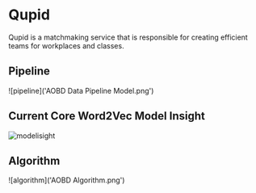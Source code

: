 # Qupid
Qupid is a matchmaking service that is responsible for creating efficient teams for workplaces and classes.


## Pipeline 

![pipeline]('AOBD Data Pipeline Model.png')

## Current Core Word2Vec Model Insight

![modelisight]('currentmodelinsight.png')

## Algorithm

![algorithm]('AOBD Algorithm.png')
